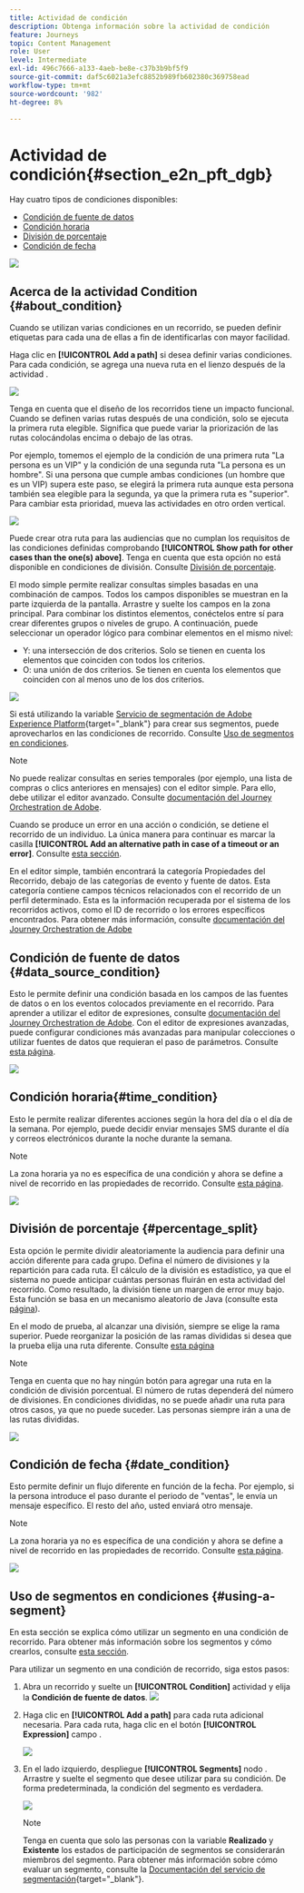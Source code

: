 ```yaml
---
title: Actividad de condición
description: Obtenga información sobre la actividad de condición
feature: Journeys
topic: Content Management
role: User
level: Intermediate
exl-id: 496c7666-a133-4aeb-be8e-c37b3b9bf5f9
source-git-commit: daf5c6021a3efc8852b989fb602380c369758ead
workflow-type: tm+mt
source-wordcount: '982'
ht-degree: 8%

---
```


# Actividad de condición{#section_e2n_pft_dgb}

Hay cuatro tipos de condiciones disponibles:

* [Condición de fuente de datos](#data_source_condition)
* [Condición horaria](#time_condition)
* [División de porcentaje](#percentage_split)
* [Condición de fecha](#date_condition)

![](../assets/journey49.png)

## Acerca de la actividad Condition {#about_condition}

Cuando se utilizan varias condiciones en un recorrido, se pueden definir etiquetas para cada una de ellas a fin de identificarlas con mayor facilidad.

Haga clic en **[!UICONTROL Add a path]** si desea definir varias condiciones. Para cada condición, se agrega una nueva ruta en el lienzo después de la actividad .

![](../assets/journey47.png)

Tenga en cuenta que el diseño de los recorridos tiene un impacto funcional. Cuando se definen varias rutas después de una condición, solo se ejecuta la primera ruta elegible. Significa que puede variar la priorización de las rutas colocándolas encima o debajo de las otras.

Por ejemplo, tomemos el ejemplo de la condición de una primera ruta &quot;La persona es un VIP&quot; y la condición de una segunda ruta &quot;La persona es un hombre&quot;. Si una persona que cumple ambas condiciones (un hombre que es un VIP) supera este paso, se elegirá la primera ruta aunque esta persona también sea elegible para la segunda, ya que la primera ruta es &quot;superior&quot;. Para cambiar esta prioridad, mueva las actividades en otro orden vertical.

![](../assets/journey48.png)

Puede crear otra ruta para las audiencias que no cumplan los requisitos de las condiciones definidas comprobando **[!UICONTROL Show path for other cases than the one(s) above]**. Tenga en cuenta que esta opción no está disponible en condiciones de división. Consulte [División de porcentaje](#percentage_split).

El modo simple permite realizar consultas simples basadas en una combinación de campos. Todos los campos disponibles se muestran en la parte izquierda de la pantalla. Arrastre y suelte los campos en la zona principal. Para combinar los distintos elementos, conéctelos entre sí para crear diferentes grupos o niveles de grupo. A continuación, puede seleccionar un operador lógico para combinar elementos en el mismo nivel:

* Y: una intersección de dos criterios. Solo se tienen en cuenta los elementos que coinciden con todos los criterios.
* O: una unión de dos criterios. Se tienen en cuenta los elementos que coinciden con al menos uno de los dos criterios.

![](../assets/journey64.png)

Si está utilizando la variable [Servicio de segmentación de Adobe Experience Platform](https://experienceleague.adobe.com/docs/experience-platform/segmentation/home.html){target=&quot;_blank&quot;} para crear sus segmentos, puede aprovecharlos en las condiciones de recorrido. Consulte [Uso de segmentos en condiciones](../building-journeys/condition-activity.md#using-a-segment).


>[!NOTE]
>
>No puede realizar consultas en series temporales (por ejemplo, una lista de compras o clics anteriores en mensajes) con el editor simple. Para ello, debe utilizar el editor avanzado. Consulte [documentación del Journey Orchestration de Adobe](expression/expressionadvanced.md).

Cuando se produce un error en una acción o condición, se detiene el recorrido de un individuo. La única manera para continuar es marcar la casilla **[!UICONTROL Add an alternative path in case of a timeout or an error]**. Consulte [esta sección](../building-journeys/using-the-journey-designer.md#paths).

En el editor simple, también encontrará la categoría Propiedades del Recorrido, debajo de las categorías de evento y fuente de datos. Esta categoría contiene campos técnicos relacionados con el recorrido de un perfil determinado. Esta es la información recuperada por el sistema de los recorridos activos, como el ID de recorrido o los errores específicos encontrados. Para obtener más información, consulte [documentación del Journey Orchestration de Adobe](expression/journey-properties.md)

## Condición de fuente de datos {#data_source_condition}

Esto le permite definir una condición basada en los campos de las fuentes de datos o en los eventos colocados previamente en el recorrido. Para aprender a utilizar el editor de expresiones, consulte [documentación del Journey Orchestration de Adobe](expression/expressionadvanced.md). Con el editor de expresiones avanzadas, puede configurar condiciones más avanzadas para manipular colecciones o utilizar fuentes de datos que requieran el paso de parámetros. Consulte [esta página](../datasource/external-data-sources.md).

![](../assets/journey50.png)

## Condición horaria{#time_condition}

Esto le permite realizar diferentes acciones según la hora del día o el día de la semana. Por ejemplo, puede decidir enviar mensajes SMS durante el día y correos electrónicos durante la noche durante la semana.

>[!NOTE]
>
>La zona horaria ya no es específica de una condición y ahora se define a nivel de recorrido en las propiedades de recorrido. Consulte [esta página](../building-journeys/timezone-management.md).

![](../assets/journey51.png)

## División de porcentaje {#percentage_split}

Esta opción le permite dividir aleatoriamente la audiencia para definir una acción diferente para cada grupo. Defina el número de divisiones y la repartición para cada ruta. El cálculo de la división es estadístico, ya que el sistema no puede anticipar cuántas personas fluirán en esta actividad del recorrido. Como resultado, la división tiene un margen de error muy bajo. Esta función se basa en un mecanismo aleatorio de Java (consulte esta [página](https://docs.oracle.com/javase/7/docs/api/java/util/Random.html)).

En el modo de prueba, al alcanzar una división, siempre se elige la rama superior. Puede reorganizar la posición de las ramas divididas si desea que la prueba elija una ruta diferente. Consulte [esta página](../building-journeys/testing-the-journey.md)

>[!NOTE]
>
>Tenga en cuenta que no hay ningún botón para agregar una ruta en la condición de división porcentual. El número de rutas dependerá del número de divisiones. En condiciones divididas, no se puede añadir una ruta para otros casos, ya que no puede suceder. Las personas siempre irán a una de las rutas divididas.

![](../assets/journey52.png)

## Condición de fecha {#date_condition}

Esto permite definir un flujo diferente en función de la fecha. Por ejemplo, si la persona introduce el paso durante el periodo de &quot;ventas&quot;, le envía un mensaje específico. El resto del año, usted enviará otro mensaje.

>[!NOTE]
>
>La zona horaria ya no es específica de una condición y ahora se define a nivel de recorrido en las propiedades de recorrido. Consulte [esta página](../building-journeys/timezone-management.md).

![](../assets/journey53.png)

<!--
## Profile cap {#profile_cap}

Use this condition type to set a maximum number of profiles for a journey path. When this limit is reached, the selected profiles take a second path.

You can use this condition type to ramp up the volume of your deliveries. For example, you might have recently moved to another email service provider, IP address, or email domain or subdomain. Using this feature, you can establish your reputation as a sender and avoid that your deliveries be blocked or moved to the spam folder of the recipients' mailbox. Learn more with this [use case](ramp-up-deliveries-uc.md).

The default cap is 1000. You must set an integer value that is greater than or equal to 1.

The counter applies only to the selected journey version. By default, the counter is reset to zero after 180 days. After a reset, the selected profiles take the first path again until the counter limit is reached. You can gradually increase this limit up to the total number of your subscribers. After your IP has warmed up, you can remove this condition.

The first path always has priority over the second path, even if you move the second path above the first path on the journey canvas.

![](../assets/profile-cap-condition.png)
-->

## Uso de segmentos en condiciones {#using-a-segment}

En esta sección se explica cómo utilizar un segmento en una condición de recorrido. Para obtener más información sobre los segmentos y cómo crearlos, consulte [esta sección](../segment/about-segments.md).

Para utilizar un segmento en una condición de recorrido, siga estos pasos:

1. Abra un recorrido y suelte un **[!UICONTROL Condition]** actividad y elija la **Condición de fuente de datos**.
   ![](../assets/journey47.png)

1. Haga clic en **[!UICONTROL Add a path]** para cada ruta adicional necesaria. Para cada ruta, haga clic en el botón **[!UICONTROL Expression]** campo .

   ![](../assets/segment3.png)

1. En el lado izquierdo, despliegue **[!UICONTROL Segments]** nodo . Arrastre y suelte el segmento que desee utilizar para su condición. De forma predeterminada, la condición del segmento es verdadera.

   ![](../assets/segment4.png)

   >[!NOTE]
   >
   >Tenga en cuenta que solo las personas con la variable **Realizado** y **Existente** los estados de participación de segmentos se considerarán miembros del segmento. Para obtener más información sobre cómo evaluar un segmento, consulte la [Documentación del servicio de segmentación](https://experienceleague.adobe.com/docs/experience-platform/segmentation/tutorials/evaluate-a-segment.html#interpret-segment-results){target=&quot;_blank&quot;}.
